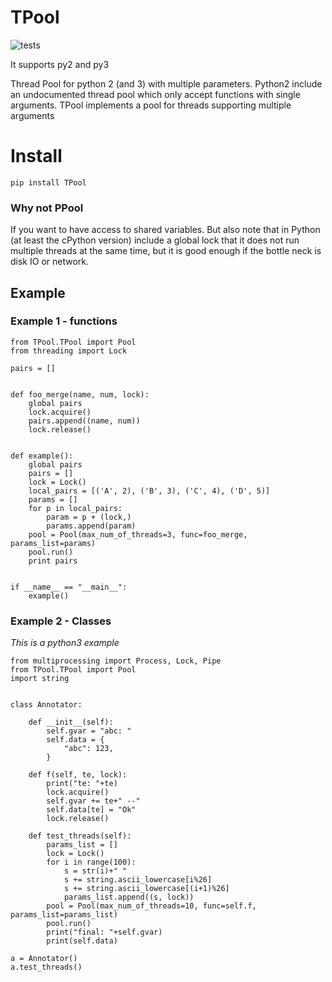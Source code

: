 # TPool

![tests](/actions/workflows/python-package.yml/badge.svg)

[//]: # ()
[//]: # ([![Build Status]&#40;https://semaphoreci.com/api/v1/ahmad88me/tpool/branches/master/badge.svg&#41;]&#40;https://semaphoreci.com/ahmad88me/tpool&#41;)

[//]: # ([![codecov]&#40;https://codecov.io/gh/oeg-upm/TPool/branch/master/graph/badge.svg&#41;]&#40;https://codecov.io/gh/oeg-upm/TPool&#41;)

It supports py2 and py3

Thread Pool for python 2 (and 3) with multiple parameters. 
Python2 include an undocumented thread pool which 
only accept functions with single arguments. TPool 
implements a pool for threads supporting multiple arguments 


# Install
`pip install TPool`

### Why not PPool
If you want to have access to shared variables. But also
note that in Python (at least the cPython version)
include a global lock that it does not run multiple 
threads at the same time, but it is good enough if the 
bottle neck is disk IO or network. 

## Example
### Example 1 - functions
```
from TPool.TPool import Pool
from threading import Lock

pairs = []


def foo_merge(name, num, lock):
    global pairs
    lock.acquire()
    pairs.append((name, num))
    lock.release()


def example():
    global pairs
    pairs = []
    lock = Lock()
    local_pairs = [('A', 2), ('B', 3), ('C', 4), ('D', 5)]
    params = []
    for p in local_pairs:
        param = p + (lock,)
        params.append(param)
    pool = Pool(max_num_of_threads=3, func=foo_merge, params_list=params)
    pool.run()
    print pairs


if __name__ == "__main__":
    example()
```

### Example 2 - Classes
*This is a python3 example*
```
from multiprocessing import Process, Lock, Pipe
from TPool.TPool import Pool
import string


class Annotator:

    def __init__(self):
        self.gvar = "abc: "
        self.data = {
            "abc": 123,
        }

    def f(self, te, lock):
        print("te: "+te)
        lock.acquire()
        self.gvar += te+" --"
        self.data[te] = "Ok"
        lock.release()

    def test_threads(self):
        params_list = []
        lock = Lock()
        for i in range(100):
            s = str(i)+" "
            s += string.ascii_lowercase[i%26]
            s += string.ascii_lowercase[(i+1)%26]
            params_list.append((s, lock))
        pool = Pool(max_num_of_threads=10, func=self.f, params_list=params_list)
        pool.run()
        print("final: "+self.gvar)
        print(self.data)

a = Annotator()
a.test_threads()
```
